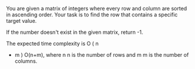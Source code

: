 You are given a matrix of integers where every row and column are sorted in ascending order. Your task is to find the row that contains a specific target value.

If the number doesn't exist in the given matrix, return -1.

The expected time complexity is
O
(
n

- m
  )
  O(n+m), where
  n
  n is the number of rows and
  m
  m is the number of columns.
